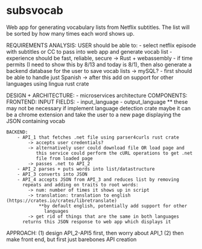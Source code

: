 # subsvocab
Web app for generating vocabulary lists from Netflix subtitles. The list will be sorted by how many times each word shows up.

REQUIREMENTS ANALYSIS:
    USER should be able to:
        - select netflix episode with subtitles or CC to pass into web app
          and generate vocab list
        - experience should be fast, reliable, secure
            -> Rust + webassembly
        - if time permits (I need to show this by 8/13 and today is 8/1), then
          also generate a backend database for the user to save vocab lists
            -> mySQL?
        - first should be able to handle just Spanish
            -> after this add on support for other languages using lingua 
               rust crate

DESIGN + ARCHITECTURE:
    - microservices architecture
    COMPONENTS:
    FRONTEND:
        INPUT FIELDS:
            - input_language
            - output_language   ** these may not be necessary if implement
                                   language detection crate
        maybe it can be a chrome extension and take the user to a new
        page displaying the JSON containing vocab

    BACKEND:
        - API_1 that fetches .net file using parser4curls rust crate
            -> accepts user credentials?
            -> alternatively user could download file OR load page and
               this service could perform the cURL operations to get .net
               file from loaded page
            -> passes .net to API_2
        - API_2 parses + puts words into list/datastructure
        - API_3 converts into JSON
        - API_4 accepts JSON from API_3 and reduces list by removing
          repeats and adding on traits to root words:
            -> num: number of times it shows up in script
            -> translation: translation to english (https://crates.io/crates/libretranslate)
                **by default english, potentially add support for other
                  languages
            -> get rid of things that are the same in both languages
          returns this JSON response to web app which displays it

APPROACH:
    (1) design API_2-API5 first, then worry about API_1
    (2) then make front end, but first just barebones API creation
